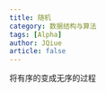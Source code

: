 ```yaml
---
title: 随机
category: 数据结构与算法
tags: [Alpha]
author: JQiue
article: false
---
```


将有序的变成无序的过程

<!-- more -->
